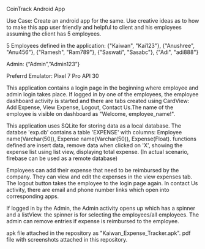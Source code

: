 CoinTrack Android App

Use Case: Create an android app for the same. Use creative ideas as to how to make this app user friendly and helpful to client and his employees assuming the client has 5 employees.

5 Employees defined in the application:
{"Kaiwan", "Kai123"},
{"Anushree", "Anu456"},
{"Ramesh", "Ram789"},
{"Saswati", "Sasabc"},
{"Adi", "adi888"}

Admin:
{“Admin”,”Admin123”}

Preferrd Emulator: Pixel 7 Pro API 30

This application contains a login page in the beginning where employee and admin login takes place. If logged in by one of the employees, the employee dashboard activity is started and there are tabs created using CardView: Add Expense, View Expense, Logout, Contact Us.The name of the employee is visible on dashboard as "Welcome, employee_name!".

This application uses SQLite for storing data as a local database. The databse 'exp.db' contains a table 'EXPENSE' with columns: Employee name(Varchar(50)), Expense name(Varchar(50)), Expense(Float).
functions defined are insert data, remove data when clicked on 'X', showing the expense list using list view, displaying total expense. (In actual scenario, firebase can be used as a remote database)

Employees can add their expense that need to be reimbursed by the company.
They can view and edit the expenses in the view expenses tab.
The logout button takes the employee to the login page again.
In contact Us activity, there are email and phone number links which open into corresponding apps.

If logged in by the Admin, the Admin activity opens up which has a spinner and a listView. the spinner is for selecting the employees/all employees. 
The admin can remove entries if expense is reimbursed to the employee.

apk file attached in the repository as "Kaiwan_Expense_Tracker.apk".
pdf file with screenshots attached in this repository.
